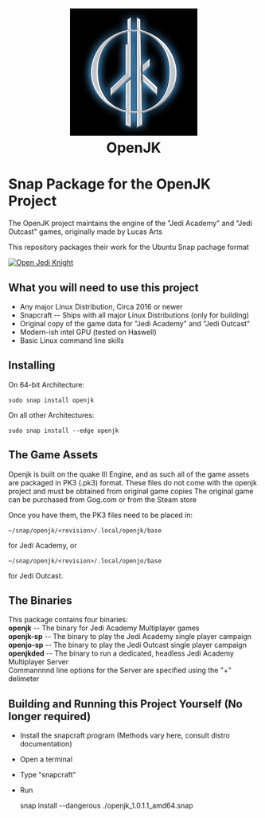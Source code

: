 <h1 align="center">
  <img src="snap/gui/OpenJK_Icon_256.png" alt="OpenJK">
  <br />
  OpenJK
</h1>

# Snap Package for the OpenJK Project
The OpenJK project maintains the engine of the "Jedi Academy" and "Jedi Outcast" games, originally made by Lucas Arts

This repository packages their work for the Ubuntu Snap pachage format

[![Open Jedi Knight](https://snapcraft.io/openjk/badge.svg)](https://snapcraft.io/openjk)

## What you will need to use this project
* Any major Linux Distribution, Circa 2016 or newer
* Snapcraft -- Ships with all major Linux Distributions (only for building)
* Original copy of the game data for "Jedi Academy" and "Jedi Outcast"
* Modern-ish intel GPU (tested on Haswell)
* Basic Linux command line skills

## Installing
On 64-bit Architecture:

    sudo snap install openjk
On all other Architectures:

    sudo snap install --edge openjk

## The Game Assets
Openjk is built on the quake III Engine, and as such all of the game assets are packaged in PK3 (.pk3) format.
These files do not come with the openjk project and must be obtained from original game copies
The original game can be purchased from Gog.com or from the Steam store

Once you have them, the PK3 files need to be placed in:

    ~/snap/openjk/<revision>/.local/openjk/base
    
for Jedi Academy, or

    ~/snap/openjk/<revision>/.local/openjo/base
    
for Jedi Outcast.

## The Binaries
This package contains four binaries:  
**openjk** -- The binary for Jedi Academy Multiplayer games  
**openjk-sp** -- The binary to play the Jedi Academy single player campaign  
**openjo-sp** -- The binary to play the Jedi Outcast single player campaign  
**openjkded** -- The binary to run a dedicated, headless Jedi Academy Multiplayer Server  
Commannnnd line options for the Server are specified using the "+" delimeter  

## Building and Running this Project Yourself (No longer required)
* Install the snapcraft program (Methods vary here, consult distro documentation)
* Open a terminal
* Type "snapcraft"
* Run 

    snap install --dangerous ./openjk_1.0.1.1_amd64.snap 

